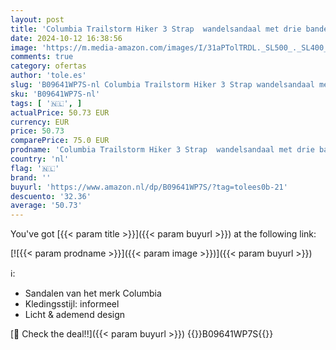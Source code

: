 ```yaml
---
layout: post
title: 'Columbia Trailstorm Hiker 3 Strap  wandelsandaal met drie banden voor heren'
date: 2024-10-12 16:38:56
image: 'https://m.media-amazon.com/images/I/31aPTolTRDL._SL500_._SL400_.jpg'
comments: true
category: ofertas
author: 'tole.es'
slug: 'B09641WP7S-nl Columbia Trailstorm Hiker 3 Strap wandelsandaal met drie...'
sku: 'B09641WP7S-nl'
tags: [ '🇳🇱', ]
actualPrice: 50.73 EUR
currency: EUR
price: 50.73
comparePrice: 75.0 EUR
prodname: 'Columbia Trailstorm Hiker 3 Strap  wandelsandaal met drie banden voor heren'
country: 'nl'
flag: '🇳🇱'
brand: ''
buyurl: 'https://www.amazon.nl/dp/B09641WP7S/?tag=tolees0b-21'
descuento: '32.36'
average: '50.73'
---
```


You've got [{{< param title >}}]({{< param buyurl >}}) at the following link:

[![{{< param prodname >}}]({{< param image >}})]({{< param buyurl >}})

ℹ️:

- Sandalen van het merk Columbia
- Kledingsstijl: informeel
- Licht & ademend design

[🛒 Check the deal!!]({{< param buyurl >}})
{{<world>}}B09641WP7S{{</world>}}
